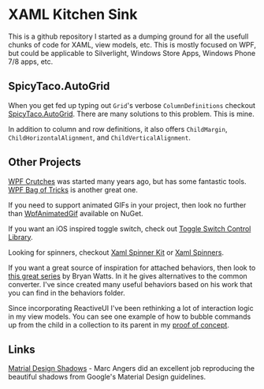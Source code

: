 XAML Kitchen Sink
=================

This is a github repository I started as a dumping ground for all the usefull chunks of code for XAML, view models, etc. This is mostly focused on WPF, but could be applicable to Silverlight, Windows Store Apps, Windows Phone 7/8 apps, etc.

SpicyTaco.AutoGrid
------------------
When you get fed up typing out `Grid`'s verbose `ColumnDefinitions` checkout [SpicyTaco.AutoGrid](https://github.com/kmcginnes/SpicyTaco.AutoGrid). There are many solutions to this problem. This is mine.

In addition to column and row definitions, it also offers `ChildMargin`, `ChildHorizontalAlignment`, and `ChildVerticalAlignment`.

Other Projects
--------------
[WPF Crutches](https://bitbucket.org/rstarkov/wpfcrutches) was started many years ago, but has some fantastic tools. [WPF Bag of Tricks](https://github.com/thinkpixellab/bot) is another great one.

If you need to support animated GIFs in your project, then look no further than [WpfAnimatedGif](https://github.com/thomaslevesque/WpfAnimatedGif) available on NuGet.

If you want an iOS inspired toggle switch, check out [Toggle Switch Control Library](https://github.com/ejensen/toggle-switch-control).

Looking for spinners, checkout [Xaml Spinner Kit](https://github.com/nigel-sampson/spinkit-xaml) or [Xaml Spinners](https://github.com/blackspikeltd/Xaml-Spinners-WPF).

If you want a great source of inspiration for attached behaviors, then look to [this great series](http://www.executableintent.com/attached-behaviors-part-1-booleanvisibility/) by Bryan Watts. In it he gives alternatives to the common converter. I've since created many useful behaviors based on his work that you can find in the behaviors folder.

Since incorporating ReactiveUI I've been rethinking a lot of interaction logic in my view models. You can see one example of how to bubble commands up from the child in a collection to its parent in my [proof of concept](https://github.com/kmcginnes/PoC.ReactiveCommandBubbling).

Links
-----
[Matrial Design Shadows](http://marcangers.com/material-design-shadows-in-wpf/) - Marc Angers did an excellent job reproducing the beautiful shadows from Google's Material Design guidelines.
